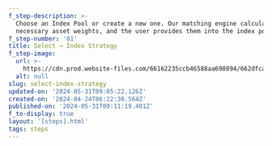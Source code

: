 ```yaml
---
f_step-description: >-
  Choose an Index Pool or create a new one. Our matching engine calculates the
  necessary asset weights, and the user provides them into the index pool.
f_step-number: '01'
title: Select → Index Strategy
f_step-image:
  url: >-
    https://cdn.prod.website-files.com/66162235ccb46588aa690894/662dfca315b645c24d337bfb_thumb-select-v3.svg
  alt: null
slug: select-index-strategy
updated-on: '2024-05-31T09:05:22.126Z'
created-on: '2024-04-24T06:22:30.564Z'
published-on: '2024-05-31T09:11:19.401Z'
f_to-display: true
layout: '[steps].html'
tags: steps
---
```



